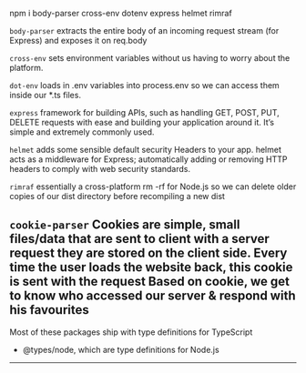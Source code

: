 npm i body-parser cross-env dotenv express helmet rimraf

`body-parser`
extracts the entire body of an incoming request stream (for Express) and exposes it on req.body

`cross-env`
sets environment variables without us having to worry about the platform.

`dot-env`
loads in .env variables into process.env so we can access them inside our *.ts files.

`express`
framework for building APIs, such as handling GET, POST, PUT, DELETE requests with ease and building your application around it. 
It’s simple and extremely commonly used.

`helmet`
adds some sensible default security Headers to your app.
helmet acts as a middleware for Express; automatically adding or removing HTTP headers to comply with web security standards.

`rimraf`
essentially a cross-platform rm -rf for Node.js 
so we can delete older copies of our dist directory before recompiling a new dist

`cookie-parser`
Cookies are simple, small files/data that are sent to client with a server request 
they are stored on the client side. 
Every time the user loads the website back, this cookie is sent with the request
Based on cookie, we get to know who accessed our server & respond with his favourites
-----------------------------------------------------------------------------------------------------

Most of these packages ship with type definitions for TypeScript
- @types/node, which are type definitions for Node.js
------------------------------------------------------------------------------------------------------------------------------------